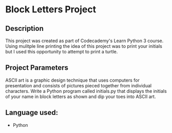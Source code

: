 # Block Letters Project 

## Description

This project was created as part of Codecademy's Learn Python 3 course. Using mulitple line printing the idea of this project was to print your initials but I used this opportunity to attempt to print a turtle.

## Project Parameters
ASCII art is a graphic design technique that uses computers for presentation and consists of pictures pieced together from individual characters.
Write a Python program called initials.py that displays the initials of your name in block letters as shown and dip your toes into ASCII art.

## Language used:
* Python



